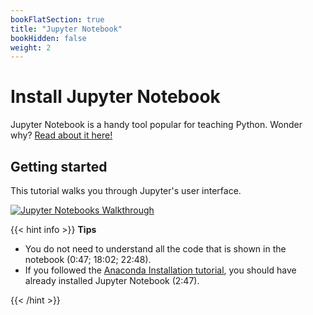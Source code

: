```yaml
---
bookFlatSection: true
title: "Jupyter Notebook"
bookHidden: false
weight: 2
---
```


# Install Jupyter Notebook

Jupyter Notebook is a handy tool popular for teaching Python. Wonder why? [Read about it here!](https://jupyter4edu.github.io/jupyter-edu-book/)

## Getting started

This tutorial walks you through Jupyter's user interface.

[![Jupyter Notebooks Walkthrough](https://img.youtube.com/vi/HW29067qVWk/0.jpg)](https://www.youtube.com/watch?v=HW29067qVWk)

{{< hint info >}}
**Tips**

- You do not need to understand all the code that is shown in the notebook (0:47; 18:02; 22:48).
- If you followed the [Anaconda Installation tutorial](anaconda), you should have already installed Jupyter Notebook (2:47).

{{< /hint >}}
